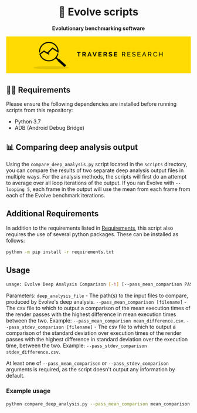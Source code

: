 <div align="center">

# 📜 Evolve scripts

**Evolutionary benchmarking software**

[![Banner](./docs/images/banner.png)](https://traverseresearch.nl)

</div>

## 👷‍♀️ Requirements

Please ensure the following dependencies are installed before running scripts from this repository:

- Python 3.7
- ADB (Android Debug Bridge)


## 📊 Comparing deep analysis output

Using the `compare_deep_analysis.py` script located in the `scripts` directory, you can compare the results of two separate deep analysis output files in multiple ways. For the analysis methods, the scripts will first do an attempt to average over all loop iterations of the output. If you ran Evolve with `--looping 5`, each frame in the output will use the mean from each frame from each of the Evolve benchmark iterations.

## Additional Requirements
In addition to the requirements listed in [Requirements](#👷‍♀️-requirements), this script also requires the use of several python packages. These can be installed as follows:

```sh
python -m pip install -r requirements.txt
```

## Usage
```sh
usage: Evolve Deep Analysis Comparison [-h] [--pass_mean_comparison PASS_MEAN_COMPARISON] [--pass_stdev_comparison PASS_STDEV_COMPARISON] deep_analysis_file deep_analysis_file
```

Parameters:
`deep_analysis_file` - The path(s) to the input files to compare, produced by Evolve's deep analysis.
`--pass_mean_comparison [filename]` - The csv file to which to output a comparison of the mean execution times of the render passes with the highest difference in mean execution times between the two. Example: `--pass_mean_comparison mean_difference.csv`.
`--pass_stdev_comparison [filename]` - The csv file to which to output a comparison of the standard deviation over execution times of the render passes with the highest difference in standard deviation over the execution time, between the two. Example: `--pass_stdev_comparison stdev_difference.csv`.

At least one of `--pass_mean_comparison` or `--pass_stdev_comparison` arguments is required, as the script doesn't output any information by default.

### Example usage
```sh
python compare_deep_analysis.py --pass_mean_comparison mean_comparison.csv --pass_stdev_comparison stdev_comparison.csv deep_analysis_gpu_1.json deep_analysis_gpu_2.json
```